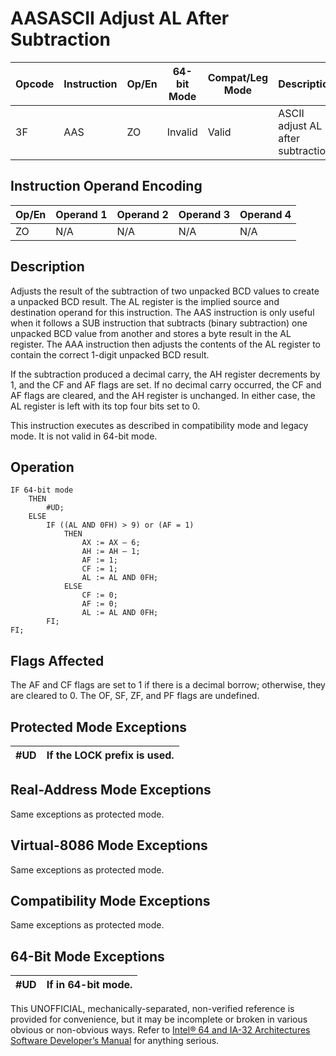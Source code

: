 # AAS**ASCII Adjust AL After Subtraction**

| Opcode | Instruction | Op/En | 64-bit Mode | Compat/Leg Mode | Description                        |
| ------ | ----------- | ----- | ----------- | --------------- | ---------------------------------- |
| 3F     | AAS         | ZO    | Invalid     | Valid           | ASCII adjust AL after subtraction. |

## Instruction Operand Encoding

| Op/En | Operand 1 | Operand 2 | Operand 3 | Operand 4 |
| ----- | --------- | --------- | --------- | --------- |
| ZO    | N/A       | N/A       | N/A       | N/A       |

## Description

Adjusts the result of the subtraction of two unpacked BCD values to create a unpacked BCD result. The AL register is the implied source and destination operand for this instruction. The AAS instruction is only useful when it follows a SUB instruction that subtracts (binary subtraction) one unpacked BCD value from another and stores a byte result in the AL register. The AAA instruction then adjusts the contents of the AL register to contain the correct 1-digit unpacked BCD result.

If the subtraction produced a decimal carry, the AH register decrements by 1, and the CF and AF flags are set. If no decimal carry occurred, the CF and AF flags are cleared, and the AH register is unchanged. In either case, the AL register is left with its top four bits set to 0.

This instruction executes as described in compatibility mode and legacy mode. It is not valid in 64-bit mode.

## Operation

```
IF 64-bit mode
    THEN
        #​​​UD;
    ELSE
        IF ((AL AND 0FH) > 9) or (AF = 1)
            THEN
                AX := AX – 6;
                AH := AH – 1;
                AF := 1;
                CF := 1;
                AL := AL AND 0FH;
            ELSE
                CF := 0;
                AF := 0;
                AL := AL AND 0FH;
        FI;
FI;

```

## Flags Affected

The AF and CF flags are set to 1 if there is a decimal borrow; otherwise, they are cleared to 0. The OF, SF, ZF, and PF flags are undefined.

## Protected Mode Exceptions

| #​​​UD | If the LOCK prefix is used. |
| ------ | --------------------------- |

## Real-Address Mode Exceptions

Same exceptions as protected mode.

## Virtual-8086 Mode Exceptions

Same exceptions as protected mode.

## Compatibility Mode Exceptions

Same exceptions as protected mode.

## 64-Bit Mode Exceptions

| #​​​UD | If in 64-bit mode. |
| ------ | ------------------ |

This UNOFFICIAL, mechanically-separated, non-verified reference is provided for convenience, but it may be
incomplete or broken in various obvious or non-obvious
ways. Refer to [Intel® 64 and IA-32 Architectures Software Developer’s Manual](https://software.intel.com/en-us/download/intel-64-and-ia-32-architectures-sdm-combined-volumes-1-2a-2b-2c-2d-3a-3b-3c-3d-and-4) for anything serious.
